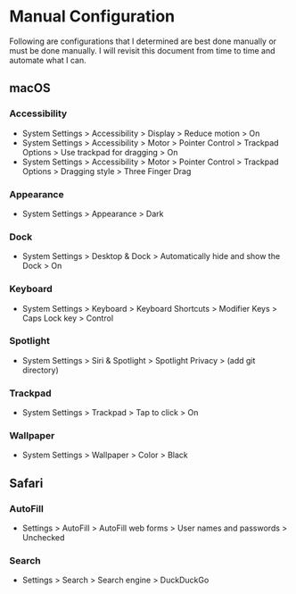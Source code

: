 # Manual Configuration

Following are configurations that I determined are best done manually or must be done manually. I will revisit this document from time to time and automate what I can.

## macOS

### Accessibility

- System Settings > Accessibility > Display > Reduce motion > On
- System Settings > Accessibility > Motor > Pointer Control > Trackpad Options > Use trackpad for dragging > On
- System Settings > Accessibility > Motor > Pointer Control > Trackpad Options > Dragging style > Three Finger Drag

### Appearance

- System Settings > Appearance > Dark

### Dock

- System Settings > Desktop & Dock > Automatically hide and show the Dock > On

### Keyboard

- System Settings > Keyboard > Keyboard Shortcuts > Modifier Keys > Caps Lock key > Control

### Spotlight

- System Settings > Siri & Spotlight > Spotlight Privacy > (add git directory)

### Trackpad

- System Settings > Trackpad > Tap to click > On

### Wallpaper

- System Settings > Wallpaper > Color > Black

## Safari

### AutoFill

- Settings > AutoFill > AutoFill web forms > User names and passwords > Unchecked

### Search

- Settings > Search > Search engine > DuckDuckGo
